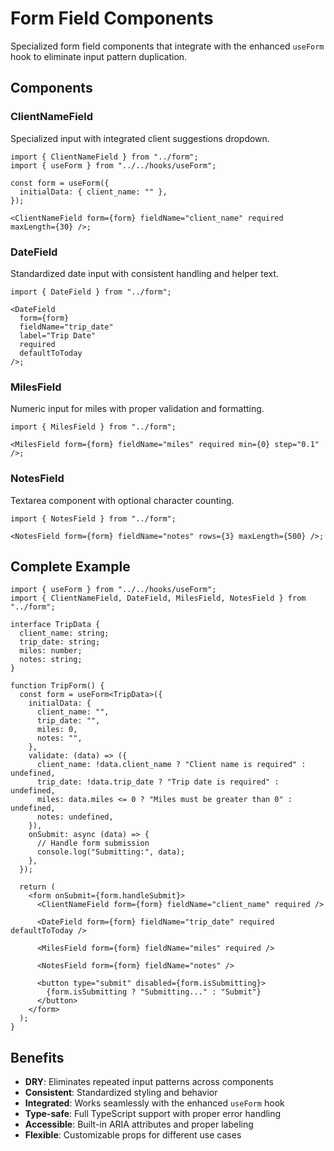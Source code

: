# Form Field Components

Specialized form field components that integrate with the enhanced `useForm` hook to eliminate input pattern duplication.

## Components

### ClientNameField

Specialized input with integrated client suggestions dropdown.

```tsx
import { ClientNameField } from "../form";
import { useForm } from "../../hooks/useForm";

const form = useForm({
  initialData: { client_name: "" },
});

<ClientNameField form={form} fieldName="client_name" required maxLength={30} />;
```

### DateField

Standardized date input with consistent handling and helper text.

```tsx
import { DateField } from "../form";

<DateField
  form={form}
  fieldName="trip_date"
  label="Trip Date"
  required
  defaultToToday
/>;
```

### MilesField

Numeric input for miles with proper validation and formatting.

```tsx
import { MilesField } from "../form";

<MilesField form={form} fieldName="miles" required min={0} step="0.1" />;
```

### NotesField

Textarea component with optional character counting.

```tsx
import { NotesField } from "../form";

<NotesField form={form} fieldName="notes" rows={3} maxLength={500} />;
```

## Complete Example

```tsx
import { useForm } from "../../hooks/useForm";
import { ClientNameField, DateField, MilesField, NotesField } from "../form";

interface TripData {
  client_name: string;
  trip_date: string;
  miles: number;
  notes: string;
}

function TripForm() {
  const form = useForm<TripData>({
    initialData: {
      client_name: "",
      trip_date: "",
      miles: 0,
      notes: "",
    },
    validate: (data) => ({
      client_name: !data.client_name ? "Client name is required" : undefined,
      trip_date: !data.trip_date ? "Trip date is required" : undefined,
      miles: data.miles <= 0 ? "Miles must be greater than 0" : undefined,
      notes: undefined,
    }),
    onSubmit: async (data) => {
      // Handle form submission
      console.log("Submitting:", data);
    },
  });

  return (
    <form onSubmit={form.handleSubmit}>
      <ClientNameField form={form} fieldName="client_name" required />

      <DateField form={form} fieldName="trip_date" required defaultToToday />

      <MilesField form={form} fieldName="miles" required />

      <NotesField form={form} fieldName="notes" />

      <button type="submit" disabled={form.isSubmitting}>
        {form.isSubmitting ? "Submitting..." : "Submit"}
      </button>
    </form>
  );
}
```

## Benefits

- **DRY**: Eliminates repeated input patterns across components
- **Consistent**: Standardized styling and behavior
- **Integrated**: Works seamlessly with the enhanced `useForm` hook
- **Type-safe**: Full TypeScript support with proper error handling
- **Accessible**: Built-in ARIA attributes and proper labeling
- **Flexible**: Customizable props for different use cases
